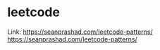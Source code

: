 # leetcode 


Link:
https://seanprashad.com/leetcode-patterns/
https://seanprashad.com/leetcode-patterns/

